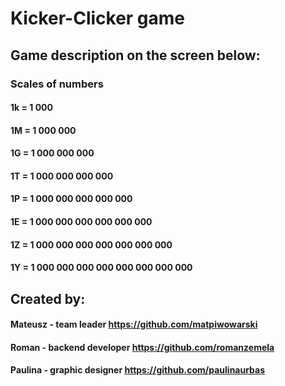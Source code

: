# Kicker-Clicker game

## Game description on the screen below:

### Scales of numbers 

#### 1k = 1 000
#### 1M = 1 000 000
#### 1G = 1 000 000 000
#### 1T = 1 000 000 000 000
#### 1P = 1 000 000 000 000 000 
#### 1E = 1 000 000 000 000 000 000
#### 1Z = 1 000 000 000 000 000 000 000
#### 1Y = 1 000 000 000 000 000 000 000 000

## Created by:
#### Mateusz - team leader https://github.com/matpiwowarski
#### Roman - backend developer https://github.com/romanzemela
#### Paulina - graphic designer https://github.com/paulinaurbas
